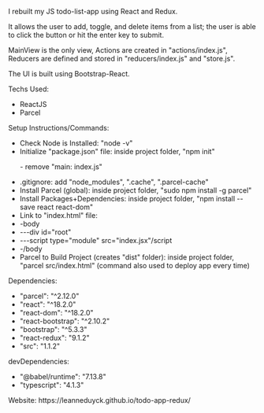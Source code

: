 <p>I rebuilt my JS todo-list-app using React and Redux.</p>
<p>It allows the user to add, toggle, and delete items from a list; the user is able to click the button or hit the enter key to submit.</p>
<p>MainView is the only view, Actions are created in "actions/index.js", Reducers are defined and stored in "reducers/index.js" and "store.js".</p>
<p>The UI is built using Bootstrap-React.</p>

<p>Techs Used:</p>
   <ul>
     <li>ReactJS</li>
     <li>Parcel</li>          
   </ul>
<p>Setup Instructions/Commands:</p>
  <ul>
    <li>Check Node is Installed: "node -v"</li>
    <li>Initialize "package.json" file: inside project folder, "npm init"
      <p>- remove "main: index.js"</p></li>
    <li>.gitignore: add "node_modules", ".cache", ".parcel-cache"</li>
    <li>Install Parcel (global): inside project folder, "sudo npm install -g parcel"</li>
    <li>Install Packages+Dependencies: inside project folder, "npm install --save react react-dom"</li>
    <li>Link to "index.html" file: 
        <li>-body</li>
          <li>---div id="root"</div></li>
          <li>---script type="module" src="index.jsx"/script</li>
        <li>-/body</li>
        </li>
    <li>Parcel to Build Project (creates "dist" folder): inside project folder, "parcel src/index.html" (command also used to deploy app every time)</li>
  </ul>
  <p>Dependencies:</p>
  <ul>
     <li>"parcel": "^2.12.0"</li>
     <li>"react": "^18.2.0"</li>
     <li>"react-dom": "^18.2.0"</li>
     <li>"react-bootstrap": "^2.10.2"</li>
    <li>"bootstrap": "^5.3.3"</li>
    <li>"react-redux": "9.1.2"</li>
<li>"src": "1.1.2"</li>
  </ul>
  <p>devDependencies:</p>
  <ul>
     <li>"@babel/runtime": "7.13.8"</li>
     <li>"typescript": "4.1.3"</li>
  </ul>
  <p>Website: https://leanneduyck.github.io/todo-app-redux/</p>
